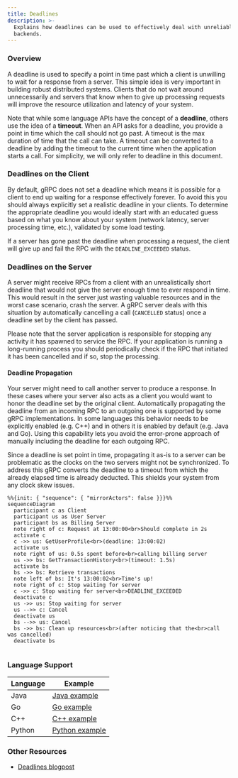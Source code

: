 ```yaml
---
title: Deadlines
description: >-
  Explains how deadlines can be used to effectively deal with unreliable
  backends.
---
```


### Overview

A deadline is used to specify a point in time past which a client is unwilling
to wait for a response from a server. This simple idea is very important in
building robust distributed systems. Clients that do not wait around
unnecessarily and servers that know when to give up processing requests will
improve the resource utilization and latency of your system.

Note that while some language APIs have the concept of a __deadline__, others
use the idea of a __timeout__. When an API asks for a deadline, you provide a
point in time which the call should not go past. A timeout is the max duration
of time that the call can take. A timeout can be converted to a deadline by
adding the timeout to the current time when the application starts a call. For
simplicity, we will only refer to deadline in this document.

### Deadlines on the Client

By default, gRPC does not set a deadline which means it is possible for a
client to end up waiting for a response effectively forever. To avoid this you
should always explicitly set a realistic deadline in your clients. To determine
the appropriate deadline you would ideally start with an educated guess based on
what you know about your system (network latency, server processing time, etc.),
validated by some load testing.

If a server has gone past the deadline when processing a request, the client
will give up and fail the RPC with the `DEADLINE_EXCEEDED` status. 

### Deadlines on the Server

A server might receive RPCs from a client with an unrealistically short
deadline that would not give the server enough time to ever respond in time.
This would result in the server just wasting valuable resources and in the worst
case scenario, crash the server. A gRPC server deals with this situation by
automatically cancelling a call (`CANCELLED` status) once a deadline set by the
client has passed.

Please note that the server application is responsible for stopping any activity
it has spawned to service the RPC. If your application is running a
long-running process you should periodically check if the RPC that initiated
it has been cancelled and if so, stop the processing.

#### Deadline Propagation

Your server might need to call another server to produce a response. In these
cases where your server also acts as a client you would want to honor the
deadline set by the original client. Automatically propagating the deadline from
an incoming RPC to an outgoing one is supported by some gRPC
implementations. In some languages this behavior needs to be explicitly
enabled (e.g. C++) and in others it is enabled by default (e.g. Java and Go).
Using this capability lets you avoid the error-prone approach of manually
including the deadline for each outgoing RPC.

Since a deadline is set point in time, propagating it as-is to a server can be
problematic as the clocks on the two servers might not be synchronized. To
address this gRPC converts the deadline to a timeout from which the already
elapsed time is already deducted. This shields your system from any clock skew
issues.

```mermaid
%%{init: { "sequence": { "mirrorActors": false }}}%%
sequenceDiagram
  participant c as Client
  participant us as User Server
  participant bs as Billing Server
  note right of c: Request at 13:00:00<br>Should complete in 2s
  activate c
  c ->> us: GetUserProfile<br>(deadline: 13:00:02)
  activate us
  note right of us: 0.5s spent before<br>calling billing server
  us ->> bs: GetTransactionHistory<br>(timeout: 1.5s)
  activate bs
  bs ->> bs: Retrieve transactions
  note left of bs: It's 13:00:02<br>Time's up!
  note right of c: Stop waiting for server
  c ->> c: Stop waiting for server<br>DEADLINE_EXCEEDED
  deactivate c
  us ->> us: Stop waiting for server
  us -->> c: Cancel
  deactivate us
  bs -->> us: Cancel
  bs ->> bs: Clean up resources<br>(after noticing that the<br>call was cancelled)
  deactivate bs
 
```

### Language Support

| Language | Example          |
|----------|------------------|
| Java     | [Java example]   |
| Go       | [Go example]     |
| C++      | [C++ example]    |
| Python   | [Python example] |

[Java example]: https://github.com/grpc/grpc-java/tree/master/examples/src/main/java/io/grpc/examples/deadline

[Go example]: https://github.com/grpc/grpc-go/tree/master/examples/features/deadline

[C++ example]: https://github.com/grpc/grpc/tree/master/examples/cpp/deadline

[Python example]: https://github.com/grpc/grpc/tree/master/examples/python/timeout

### Other Resources

- [Deadlines blogpost]

[Deadlines blogpost]: https://grpc.io/blog/deadlines/
